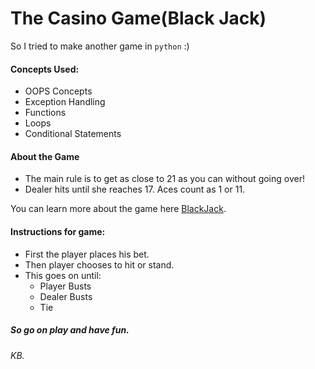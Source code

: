 # The Casino Game(Black Jack)

So I tried to make another game in `python` :)

#### Concepts Used: 
+ OOPS Concepts
+ Exception Handling
+ Functions
+ Loops 
+ Conditional Statements 

#### About the Game
+ The main rule is to get as close to 21 as you can without going over!
+ Dealer hits until she reaches 17. Aces count as 1 or 11.

You can learn more about the game here [BlackJack](https://en.wikipedia.org/wiki/Blackjack).

#### Instructions for game:
+ First the player places his bet.
+ Then player chooses to hit or stand.
+ This goes on until:
  + Player Busts
  + Dealer Busts
  + Tie

##### So go on play and have fun.

###### KB.
